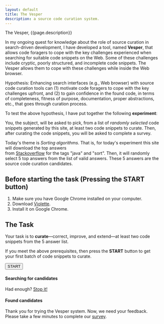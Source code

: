 ```yaml
---
layout: default
title: The Vesper
description: a source code curation system.
---
```


The Vesper, {{page.description}}

In my ongoing quest for knowledge about the role of source curation in search-driven development, 
I have developed a tool, named **Vesper**, that allows code foragers to cope with the key challenges 
experienced when searching for suitable code snippets on the Web. Some of these challenges include 
cryptic, poorly structured, and incomplete code snippets. The Vesper allows them to cope with these 
challenges while inside the Web browser. 
  
Hypothesis: Enhancing search interfaces (e.g., Web browser) with source code curation tools can 
(1) motivate code foragers to cope with the key challenges upfront, and (2) to gain confidence in 
the found code, in terms of completeness, fitness of purpose, documentation, proper abstractions, etc., 
that goes through curation process.
    
To test the above hypothesis, I have put together the following **experiment**:        
 
You, the subject, will be asked to pick, from a list of *randomly selected* code snippets generated by this site, 
at least two code snippets to curate. Then, after curating the code snippets, you will be asked to complete a survey.

Today's theme is *Sorting algorithms*. That is, for today's experiment this site will download the top answers  
from [Stackoverflow](http://www.stackoverflow.com) for the tags "java" and "sort". Then, it will randomly 
select 5 top answers from the list of valid answers. These 5 answers are the source code curation candidates.
  
 
## Before starting the task (Pressing the START button)
 
1. Make sure you have Google Chrome installed on your computer.   
1. Download [Violette](https://www.dropbox.com/s/dpse9g1nojt4e73/vesper-web.crx).  
2. Install it on Google Chrome.   

## The Task 

Your task is to **curate**—correct, improve, and extend—at least two code snippets from the 5 answer list. 

If you meet the above prerequisites, then press the **START** button to get your first batch of 
code snippets to curate. 

<div class="sorter">
    <button id="sort">START</button>
</div>

<div id="columns">
    <div id="left-col">
        <h4><strong>Searching for candidates</strong></h4>
        <div id="logger"></div>
        <div id="stopper" class="hide">
           Had enough? <a href="#" id="stop">Stop it!</a>
        </div>
    </div>
</div>
<div id="right-col">
    <h4><strong>Found candidates</strong></h4>
    <div id="displayer"></div>
</div>
<div id="clear"></div>


Thank you for trying the Vesper system. Now, we need your feedback. Please take a few minutes 
to complete our [survey](http://goo.gl/vzqmzG).

